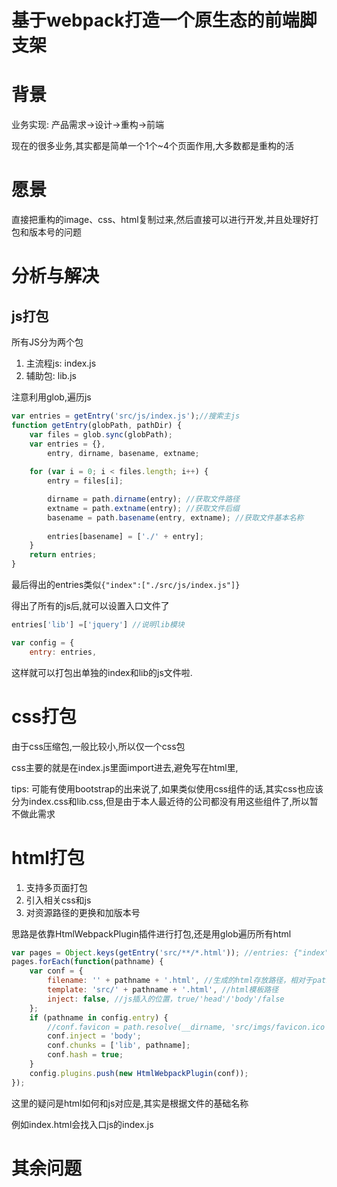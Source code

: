 # 基于webpack打造一个原生态的前端脚支架

# 背景

业务实现: 产品需求->设计->重构->前端

现在的很多业务,其实都是简单一个1个~4个页面作用,大多数都是重构的活

# 愿景

直接把重构的image、css、html复制过来,然后直接可以进行开发,并且处理好打包和版本号的问题

# 分析与解决

## js打包

所有JS分为两个包

1. 主流程js: index.js
2. 辅助包: lib.js

注意利用glob,遍历js

```javascript
var entries = getEntry('src/js/index.js');//搜索主js
function getEntry(globPath, pathDir) {
	var files = glob.sync(globPath);
	var entries = {},
		entry, dirname, basename, extname;
 
	for (var i = 0; i < files.length; i++) {
		entry = files[i];

		dirname = path.dirname(entry); //获取文件路径
		extname = path.extname(entry); //获取文件后缀
		basename = path.basename(entry, extname); //获取文件基本名称
		
		entries[basename] = ['./' + entry];
	}
	return entries;
}


```

最后得出的entries类似`{"index":["./src/js/index.js"]}`

得出了所有的js后,就可以设置入口文件了

```javascript
entries['lib'] =['jquery'] //说明lib模块

var config = {
	entry: entries,
```

这样就可以打包出单独的index和lib的js文件啦.

# css打包

由于css压缩包,一般比较小,所以仅一个css包

css主要的就是在index.js里面import进去,避免写在html里,




tips: 可能有使用bootstrap的出来说了,如果类似使用css组件的话,其实css也应该分为index.css和lib.css,但是由于本人最近待的公司都没有用这些组件了,所以暂不做此需求


# html打包

1. 支持多页面打包
2. 引入相关css和js
3. 对资源路径的更换和加版本号

思路是依靠HtmlWebpackPlugin插件进行打包,还是用glob遍历所有html

```javascript
var pages = Object.keys(getEntry('src/**/*.html')); //entries: {"index":["./src/index.html"]}
pages.forEach(function(pathname) {
    var conf = {
        filename: '' + pathname + '.html', //生成的html存放路径，相对于path
        template: 'src/' + pathname + '.html', //html模板路径
        inject: false, //js插入的位置，true/'head'/'body'/false
    };
    if (pathname in config.entry) {
        //conf.favicon = path.resolve(__dirname, 'src/imgs/favicon.ico');
        conf.inject = 'body';
        conf.chunks = ['lib', pathname];
        conf.hash = true;
    }
    config.plugins.push(new HtmlWebpackPlugin(conf));
});
```

这里的疑问是html如何和js对应是,其实是根据文件的基础名称

例如index.html会找入口js的index.js

# 其余问题








